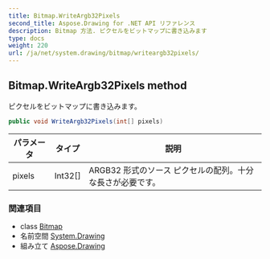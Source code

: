 ```yaml
---
title: Bitmap.WriteArgb32Pixels
second_title: Aspose.Drawing for .NET API リファレンス
description: Bitmap 方法. ピクセルをビットマップに書き込みます
type: docs
weight: 220
url: /ja/net/system.drawing/bitmap/writeargb32pixels/
---
```

## Bitmap.WriteArgb32Pixels method

ピクセルをビットマップに書き込みます。

```csharp
public void WriteArgb32Pixels(int[] pixels)
```

| パラメータ | タイプ | 説明 |
| --- | --- | --- |
| pixels | Int32[] | ARGB32 形式のソース ピクセルの配列。十分な長さが必要です。 |

### 関連項目

* class [Bitmap](../)
* 名前空間 [System.Drawing](../../bitmap/)
* 組み立て [Aspose.Drawing](../../../)


